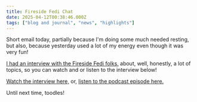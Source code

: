 ```yaml
---
title: Fireside Fedi Chat
date: 2025-04-12T00:38:46.000Z
tags: ["blog and journal", "news", "highlights"]
---
```


Short email today, partially because I'm doing some much needed resting, but also, because yesterday used a lot of my energy even though it was very fun!

[I had an interview with the Fireside Fedi folks,](https://audio.firesidefedi.live/@firesidefedi/episodes/robert-kingett-accessibility-in-the-fediverse) about, well, honestly, a lot of topics, so you can watch and or listen to the interview below!

[Watch the interview here,](https://video.firesidefedi.live/w/saKY2TWfwNYgPUQFkE4xsi) or, [listen to the podcast episode here.](https://audio.firesidefedi.live/@firesidefedi/episodes/robert-kingett-accessibility-in-the-fediverse)

Until next time, toodles!